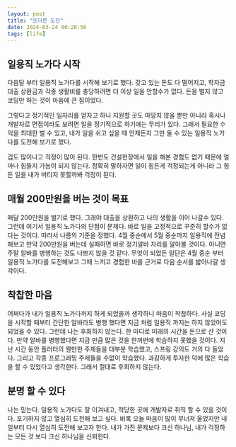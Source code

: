 ```yaml
---
layout: post
title: "또다른 도전"
date: 2024-03-24 00:28:56
tags: [life]
---
```



## 일용직 노가다 시작

다음달 부터 일용직 노가다를 시작해 보기로 했다. 갖고 있는 돈도 다 떨어지고, 학자금 대출 상환금과 각종 생활비를 충당하려면 더 이상 일을 안할수가 없다. 돈을 벌지 않고 코딩만 하는 것이 마음에 큰 짐이었다.

그렇다고 정기적인 일자리를 얻자고 하니 지원할 곳도 마땅치 않을 뿐만 아니라 혹시나 개발자로 면접이라도 보려면 일을 정기적으로 하기에는 무리가 있다. 그래서 필요한 수익을 최대한 벌 수 있고, 내가 일을 쉬고 싶을 때 언제든지 그만 둘 수 있는 일용직 노가다를 도전해 보기로 했다.

겁도 많이나고 걱정이 많이 된다. 한번도 건설현장에서 일을 해본 경험도 없기 때문에 얼마나 힘들지 가늠이 되지 않는다. 정확히 말하자면 일이 힘든게 걱정되는게 아니라 그 힘든 일을 내가 버티지 못할까봐 걱정이 된다.

## 매월 200만원을 버는 것이 목표

매달 200만원을 벌기로 했다. 그래야 대출을 상환하고 나의 생활을 이어 나갈수 있다. 그런데 여기서 일용직 노가다의 단점이 문제다. 바로 일을 고정적으로 꾸준히 할수가 없다는 것이다. 따라서 나름의 기준을 정했다. 4월 중순에서 5월 중순까지 일용직에 전념해보고 만약 200만원을 버는데 실패하면 바로 정기알바 자리를 알아볼 것이다. 아니면 주말 알바를 병행하는 것도 나쁘지 않을 것 같다. 무엇이 되었든 일단은 4월 중순 부터 일용직 노가다를 도전해보고 그때 느끼고 경험한 바를 근거로 다음 순서를 밟아나갈 생각이다.

## 착찹한 마음

어쩌다가 내가 일용직 노가다까지 하게 되었을까 생각하니 마음이 착찹하다. 사실 코딩을 시작할 때부터 간단한 알바라도 병행 했다면 지금 처럼 일용직 까지는 하지 않았어도 되었을 수 있다. 그런데 나는 후회하지 않는다. 한 마디로 미래의 시간을 돈으로 산 것이다. 만약 알바를 병행했다면 지금 만큼 많은 것을 한꺼번에 학습하지 못했을 것이다. 지난 시간 동안 플러터의 웬만한 주제들을 대부분 학습했고, 스프링 강의도 거의 다 들었다. 그리고 각종 프로그래밍 주제들을 수없이 학습했다. 과감하게 투자한 덕에 많은 학습을 할 수 있었다고 생각한다. 그래서 절대로 후회하지 않는다.

## 분명 할 수 있다

나는 믿는다. 일용직 노가다도 잘 이겨내고, 적당한 곳에 개발자로 취직 할 수 있을 것이다. 포기하지 않고 열심히 도전해 보고 싶다. 비록 오늘 마음이 많이 무너져 울었지만 내일부터 다시 열심히 도전해 보고자 한다. 내가 가진 문제보다 크신 하나님, 내가 걱정하는 모든 것 보다 크신 하나님을 신뢰한다.
